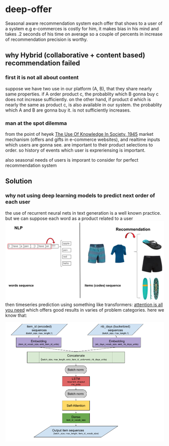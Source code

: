 # deep-offer
Seasonal aware recommendation system
each offer that shows to a user of a system e.g e-commerces is costly for him, it makes bias in his mind and takes .2 seconds of his time on average so a couple of percents in increase of recommendation precision is worthy.

## why Hybrid (collaborative + content based) recommendation failed
### first it is not all about content
suppose we have two use in our platform (A, B), that they share nearly same properties. if A order product c, the probablity which B gonna buy c does not increase sufficiently. on the other hand, if product d which is nearly the same as product c, is also available in our system. the probablity which A and B are gonna buy it. is not sufficiently increases.

### man at the spot dilemma
from the point of heyek [The Use Of Knowledge In Society, 1945](https://www.cato.org/sites/cato.org/files/articles/hayek-use-knowledge-society.pdf) market mechanism (offers and gifts in e-commerce websites), and realtime inputs which users are gonna see. are important to their product selections to order. so history of events which user is expreriensing is important.

also seasonal needs of users is imporant to consider for perfect recommendation system

## Solution
### why not using deep learning models to predict next order of each user
the use of recurrent neural nets in text generation is a well known practice. but we can suppose each word as a product related to a user
![alt text](https://github.com/PooryaSharifi/deep-offer/blob/main/text_gen.png?raw=true)
then timeseries prediction using something like transformers: [attention is all you need](https://arxiv.org/abs/1706.03762) which offers good results in varies of problem categories.
here we know that:

![alt text](https://github.com/PooryaSharifi/deep-offer/blob/main/offer_gen.png?raw=true)
